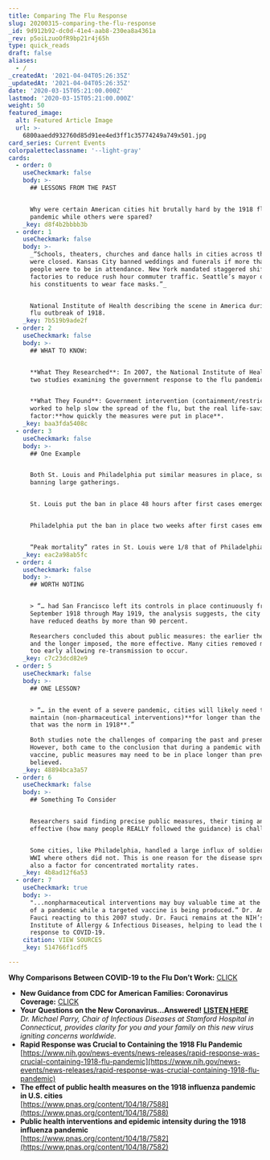 ```yaml
---
title: Comparing The Flu Response
slug: 20200315-comparing-the-flu-response
_id: 9d912b92-dc0d-41e4-aab8-230ea8a4361a
_rev: p5oiLzuoOfR9bp21r4j65h
type: quick_reads
draft: false
aliases:
  - /
_createdAt: '2021-04-04T05:26:35Z'
_updatedAt: '2021-04-04T05:26:35Z'
date: '2020-03-15T05:21:00.000Z'
lastmod: '2020-03-15T05:21:00.000Z'
weight: 50
featured_image:
  alt: Featured Article Image
  url: >-
    6800aaedd932760d85d91ee4ed3ff1c35774249a749x501.jpg
card_series: Current Events
colorpaletteclassname: '--light-gray'
cards:
  - order: 0
    useCheckmark: false
    body: >-
      ## LESSONS FROM THE PAST


      Why were certain American cities hit brutally hard by the 1918 flu
      pandemic while others were spared?
    _key: d8f4b2bbbb3b
  - order: 1
    useCheckmark: false
    body: >-
      _“Schools, theaters, churches and dance halls in cities across the country
      were closed. Kansas City banned weddings and funerals if more than 20
      people were to be in attendance. New York mandated staggered shifts at
      factories to reduce rush hour commuter traffic. Seattle’s mayor ordered
      his constituents to wear face masks.”_


      National Institute of Health describing the scene in America during the
      flu outbreak of 1918.
    _key: 7b519b9ade2f
  - order: 2
    useCheckmark: false
    body: >-
      ## WHAT TO KNOW:


      **What They Researched**: In 2007, the National Institute of Health funded
      two studies examining the government response to the flu pandemic of 1918.


      **What They Found**: Government intervention (containment/restrictions)
      worked to help slow the spread of the flu, but the real life-saving
      factor:**how quickly the measures were put in place**.
    _key: baa3fda5408c
  - order: 3
    useCheckmark: false
    body: >-
      ## One Example


      Both St. Louis and Philadelphia put similar measures in place, such as
      banning large gatherings.


      St. Louis put the ban in place 48 hours after first cases emerged.


      Philadelphia put the ban in place two weeks after first cases emerged.


      “Peak mortality” rates in St. Louis were 1/8 that of Philadelphia.
    _key: eac2a98ab5fc
  - order: 4
    useCheckmark: false
    body: >-
      ## WORTH NOTING


      > “… had San Francisco left its controls in place continuously from
      September 1918 through May 1919, the analysis suggests, the city might
      have reduced deaths by more than 90 percent.  
        
      Researchers concluded this about public measures: the earlier the better,
      and the longer imposed, the more effective. Many cities removed measures
      too early allowing re-transmission to occur.
    _key: c7c23dcd82e9
  - order: 5
    useCheckmark: false
    body: >-
      ## ONE LESSON?


      > “… in the event of a severe pandemic, cities will likely need to
      maintain (non-pharmaceutical interventions)**for longer than the 2–8 weeks
      that was the norm in 1918**.”  
        
      Both studies note the challenges of comparing the past and present.
      However, both came to the conclusion that during a pandemic with no
      vaccine, public measures may need to be in place longer than previously
      believed.
    _key: 48894bca3a57
  - order: 6
    useCheckmark: false
    body: >-
      ## Something To Consider


      Researchers said finding precise public measures, their timing and how
      effective (how many people REALLY followed the guidance) is challenging.


      Some cities, like Philadelphia, handled a large influx of soldiers from
      WWI where others did not. This is one reason for the disease spread – but
      also a factor for concentrated mortality rates.
    _key: 4b8ad12f6a53
  - order: 7
    useCheckmark: true
    body: >-
      "...nonpharmaceutical interventions may buy valuable time at the beginning
      of a pandemic while a targeted vaccine is being produced.” Dr. Anthony
      Fauci reacting to this 2007 study. Dr. Fauci remains at the NIH’s National
      Institute of Allergy & Infectious Diseases, helping to lead the U.S.
      response to COVID-19.
    citation: VIEW SOURCES
    _key: 514766f1cdf5

---
```

**Why Comparisons Between COVID-19 to the Flu Don’t Work:** [CLICK](https://smarthernews.com/article/why-the-world-health-organization-does-not-want-to-compare-covid-19-with-influenza-anymore//)

* **New Guidance from CDC for American Families: Coronavirus Coverage:** [CLICK](https://smarthernews.com/article/an-update-those-over-the-age-of-60/)
* **Your Questions on the New Coronavirus…Answered!** [**LISTEN HERE**](https://smarthernews.com/article/your-questions-on-the-new-coronavirusanswered/)  
_Dr. Michael Parry, Chair of Infectious Diseases at Stamford Hospital in Connecticut, provides clarity for you and your family on this new virus igniting concerns worldwide._
* **Rapid Response was Crucial to Containing the 1918 Flu Pandemic**  
[https://www.nih.gov/news-events/news-releases/rapid-response-was-crucial-containing-1918-flu-pandemic](https://www.nih.gov/news-events/news-releases/rapid-response-was-crucial-containing-1918-flu-pandemic)
* **The effect of public health measures on the 1918 influenza pandemic in U.S. cities**  
[https://www.pnas.org/content/104/18/7588](https://www.pnas.org/content/104/18/7588)
* **Public health interventions and epidemic intensity during the 1918 influenza pandemic**  
[https://www.pnas.org/content/104/18/7582](https://www.pnas.org/content/104/18/7582)